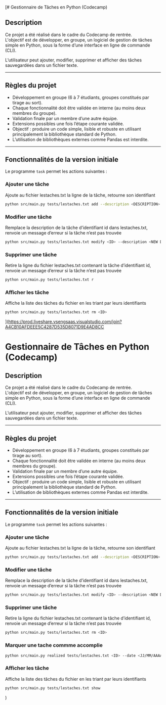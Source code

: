 [# Gestionnaire de Tâches en Python (Codecamp)

## Description
Ce projet a été réalisé dans le cadre du Codecamp de rentrée.  
L'objectif est de développer, en groupe, un logiciel de gestion de tâches simple en Python, sous la forme d’une interface en ligne de commande (CLI).  

L’utilisateur peut ajouter, modifier, supprimer et afficher des tâches sauvegardées dans un fichier texte.


---

## Règles du projet
- Développement en groupe (6 à 7 étudiants, groupes constitués par tirage au sort).
- Chaque fonctionnalité doit être validée en interne (au moins deux membres du groupe).
- Validation finale par un membre d’une autre équipe.
- Extensions possibles une fois l’étape courante validée.
- Objectif : produire un code simple, lisible et robuste en utilisant principalement la bibliothèque standard de Python.
- L’utilisation de bibliothèques externes comme Pandas est interdite.

---

## Fonctionnalités de la version initiale
Le programme `task` permet les actions suivantes :

### Ajouter une tâche
Ajoute au fichier lestaches.txt la ligne de la tâche, retourne son identifiant
```bash
python src/main.py tests/lestaches.txt add --description <DESCRIPTION> --project <NOM PROJET>
```

### Modifier une tâche 
Remplace la description de la tâche d’identifiant id dans lestaches.txt, renvoie un message d’erreur si la tâche n’est pas trouvée
```bash
python src/main.py tests/lestaches.txt modify <ID> --description <NEW DESCRIPTION> --project <NEW PROJECT NAME>
```
### Supprimer une tâche
Retire la ligne du fichier lestaches.txt contenant la tâche d’identifiant id, renvoie un message d’erreur si la tâche n’est pas trouvée
```bash 
python src/main.py tests/lestaches.txt r
```

### Afficher les tâche
Affiche la liste des tâches du fichier en les triant par leurs identifiants
```bash 
python src/main.py tests/lestaches.txt rm <ID>
```




](https://prod.liveshare.vsengsaas.visualstudio.com/join?A4CB10AFDEEE5C4287D535D8071D9E4AD8CC
# Gestionnaire de Tâches en Python (Codecamp)

## Description
Ce projet a été réalisé dans le cadre du Codecamp de rentrée.  
L'objectif est de développer, en groupe, un logiciel de gestion de tâches simple en Python, sous la forme d’une interface en ligne de commande (CLI).  

L’utilisateur peut ajouter, modifier, supprimer et afficher des tâches sauvegardées dans un fichier texte.


---

## Règles du projet
- Développement en groupe (6 à 7 étudiants, groupes constitués par tirage au sort).
- Chaque fonctionnalité doit être validée en interne (au moins deux membres du groupe).
- Validation finale par un membre d’une autre équipe.
- Extensions possibles une fois l’étape courante validée.
- Objectif : produire un code simple, lisible et robuste en utilisant principalement la bibliothèque standard de Python.
- L’utilisation de bibliothèques externes comme Pandas est interdite.

---

## Fonctionnalités de la version initiale
Le programme `task` permet les actions suivantes :

### Ajouter une tâche
Ajoute au fichier lestaches.txt la ligne de la tâche, retourne son identifiant
```bash
python src/main.py tests/lestaches.txt add --description <DESCRIPTION> --project <NOM PROJET> --done_on <OPTIONAL, by default TBD>
```

### Modifier une tâche 
Remplace la description de la tâche d’identifiant id dans lestaches.txt, renvoie un message d’erreur si la tâche n’est pas trouvée
```bash
python src/main.py tests/lestaches.txt modify <ID> --description <NEW DESCRIPTION> --project <NEW PROJECT NAME> --due <DEADLINE JJ/MM/AAAA>
```
### Supprimer une tâche
Retire la ligne du fichier lestaches.txt contenant la tâche d’identifiant id, renvoie un message d’erreur si la tâche n’est pas trouvée
```bash 
python src/main.py tests/lestaches.txt rm <ID>
```

###  Marquer une tache commme accomplie 
```bash 
python src/main.py realized tests/lestaches.txt <ID> --date <JJ/MM/AAAA>
```
### Afficher les tâche
Affiche la liste des tâches du fichier en les triant par leurs identifiants
```bash 
python src/main.py tests/lestaches.txt show
```




)
